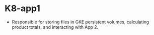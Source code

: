 # K8-app1
- Responsible for storing files in GKE persistent volumes, calculating product totals, and interacting with App 2.
